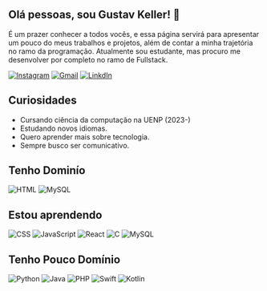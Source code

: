 ## Olá pessoas, sou Gustav Keller! 🤙
 
  É um prazer conhecer a todos vocês, e essa página servirá para apresentar um pouco do meus trabalhos e projetos, além de contar a minha trajetória no ramo da programação.
  Atualmente sou estudante, mas procuro me desenvolver por completo no ramo de Fullstack.
  
[![Instagram](https://img.shields.io/badge/Instagram-E4405F?style=for-the-badge&logo=instagram&logoColor=white)](https://www.instagram.com/gustav.keller.587/) [![Gmail](https://img.shields.io/badge/Gmail-D14836?style=for-the-badge&logo=gmail&logoColor=white)](https://mail.google.com/mail/u/0/#sent?compose=GTvVlcRwRQMVMsbNmshmtbfRFKCpnhZTLjhktjqzWfqnZKJKSSKNlThlVzPTkTMNDhBzlGgBlVrxC) [![LinkdIn](https://img.shields.io/badge/LinkedIn-0077B5?style=for-the-badge&logo=linkedin&logoColor=white)](https://www.linkedin.com/in/gustav-keller-164674271/)

## Curiosidades
 -  Cursando ciência da computação na UENP (2023-)
 -  Estudando novos idiomas.
 -  Quero aprender mais sobre tecnologia.
 -  Sempre busco ser comunicativo.

## Tenho Dominío 
![HTML](	https://img.shields.io/badge/HTML-239120?style=for-the-badge&logo=html5&logoColor=white) ![MySQL](https://img.shields.io/badge/MySQL-00000F?style=for-the-badge&logo=mysql&logoColor=white) 
## Estou aprendendo
![CSS](https://img.shields.io/badge/CSS-239120?&style=for-the-badge&logo=css3&logoColor=white) ![JavaScript](https://img.shields.io/badge/JavaScript-323330?style=for-the-badge&logo=javascript&logoColor=F7DF1E) ![React](https://img.shields.io/badge/React-20232A?style=for-the-badge&logo=react&logoColor=61DAFB) ![C](https://img.shields.io/badge/C-00599C?style=for-the-badge&logo=c&logoColor=white) ![MySQL](https://img.shields.io/badge/MySQL-00000F?style=for-the-badge&logo=mysql&logoColor=white) 
## Tenho Pouco Domínio 
![Python](https://img.shields.io/badge/Python-14354C?style=for-the-badge&logo=python&logoColor=white) ![Java](https://img.shields.io/badge/Java-ED8B00?style=for-the-badge&logo=openjdk&logoColor=white) ![PHP](https://img.shields.io/badge/PHP-777BB4?style=for-the-badge&logo=php&logoColor=white) ![Swift](https://img.shields.io/badge/Swift-FA7343?style=for-the-badge&logo=swift&logoColor=white) ![Kotlin](https://img.shields.io/badge/Kotlin-0095D5?&style=for-the-badge&logo=kotlin&logoColor=white)

